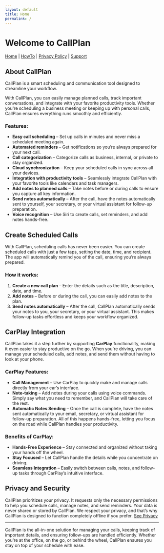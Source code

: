 ```yaml
---
layout: default
title: Home
permalink: /
---
```

# Welcome to CallPlan

[Home](/) | [HowTo](/howto/) | [Privacy Policy](/privacy/) | [Support](/support/)

## About CallPlan

CallPlan is a smart scheduling and communication tool designed to streamline your workflow.

With CallPlan, you can easily manage planned calls, track important conversations, and integrate with your favorite productivity tools. Whether you're scheduling a business meeting or keeping up with personal calls, CallPlan ensures everything runs smoothly and efficiently.

### Features:

- **Easy call scheduling** – Set up calls in minutes and never miss a scheduled meeting again.
- **Automated reminders** – Get notifications so you’re always prepared for your next call.
- **Call categorization** – Categorize calls as business, internal, or private to stay organized.
- **Cloud synchronization** – Keep your scheduled calls in sync across all your devices.
- **Integration with productivity tools** – Seamlessly integrate CallPlan with your favorite tools like calendars and task managers.
- **Add notes to planned calls** – Take notes before or during calls to ensure you capture all key information.
- **Send notes automatically** – After the call, have the notes automatically sent to yourself, your secretary, or your virtual assistant for follow-up preparation.
- **Voice recognition** – Use Siri to create calls, set reminders, and add notes hands-free.

## Create Scheduled Calls

With CallPlan, scheduling calls has never been easier. You can create scheduled calls with just a few taps, setting the date, time, and recipient. The app will automatically remind you of the call, ensuring you’re always prepared.

### How it works:
1. **Create a new call plan** – Enter the details such as the title, description, date, and time.
2. **Add notes** – Before or during the call, you can easily add notes to the plan.
3. **Send notes automatically** – After the call, CallPlan automatically sends your notes to you, your secretary, or your virtual assistant. This makes follow-up tasks effortless and keeps your workflow organized.

## CarPlay Integration

CallPlan takes it a step further by supporting **CarPlay** functionality, making it even easier to stay productive on the go. When you're driving, you can manage your scheduled calls, add notes, and send them without having to look at your phone.

### CarPlay Features:

- **Call Management** – Use CarPlay to quickly make and manage calls directly from your car’s interface.
- **Note-taking** – Add notes during your calls using voice commands. Simply say what you need to remember, and CallPlan will take care of the rest.
- **Automatic Notes Sending** – Once the call is complete, have the notes sent automatically to your email, secretary, or virtual assistant for follow-up preparation. All of this happens hands-free, letting you focus on the road while CallPlan handles your productivity.

### Benefits of CarPlay:
- **Hands-Free Experience** – Stay connected and organized without taking your hands off the wheel.
- **Stay Focused** – Let CallPlan handle the details while you concentrate on driving.
- **Seamless Integration** – Easily switch between calls, notes, and follow-up tasks through CarPlay’s intuitive interface.

## Privacy and Security

CallPlan prioritizes your privacy. It requests only the necessary permissions to help you schedule calls, manage notes, and send reminders. Your data is never shared or stored by CallPlan. We respect your privacy, and that’s why CallPlan is designed to function completely offline if you prefer. [See Privacy](/privacy/)

---

CallPlan is the all-in-one solution for managing your calls, keeping track of important details, and ensuring follow-ups are handled efficiently. Whether you're at the office, on the go, or behind the wheel, CallPlan ensures you stay on top of your schedule with ease.
